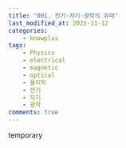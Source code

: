```yaml
---
title: "001. 전기·자기·광학의 유래"
last_modified_at: 2021-11-12
categories:
    - knowplus
tags:
    - Physics
    - electrical
    - magnetic
    - optical
    - 물리학
    - 전기
    - 자기
    - 광학
comments: true
---
```


temporary